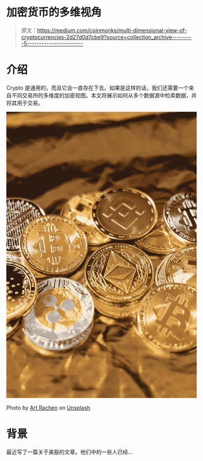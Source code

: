 # 加密货币的多维视角

> 原文：<https://medium.com/coinmonks/multi-dimensional-view-of-cryptocurrencies-2d27d0d7cbe9?source=collection_archive---------5----------------------->

# 介绍

Crypto 是通用的，而且它会一直存在下去。如果是这样的话，我们还需要一个来自不同交易所的多维度的加密视图。本文将展示如何从多个数据源中检索数据，并将其用于交易。

![](img/b48cb04e4eb6aaca6d6a95e4c89708d9.png)

Photo by [Art Rachen](https://unsplash.com/@artrachen?utm_source=medium&utm_medium=referral) on [Unsplash](https://unsplash.com?utm_source=medium&utm_medium=referral)

# 背景

最近写了一篇关于美股的文章。他们中的一些人已经…
